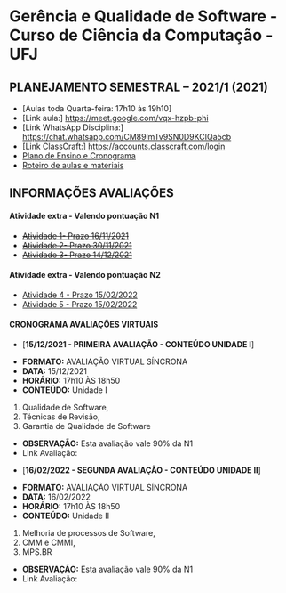 # Gerência e Qualidade de Software - Curso de Ciência da Computação - UFJ

## PLANEJAMENTO SEMESTRAL – 2021/1 (2021)

- [Aulas toda Quarta-feira: 17h10 às 19h10]
- [Link aula:] https://meet.google.com/vqx-hzpb-phi
- [Link WhatsApp Disciplina:] https://chat.whatsapp.com/CM89lmTv9SN0D9KCIQa5cb
- [Link ClassCraft:] https://accounts.classcraft.com/login
- [Plano de Ensino e Cronograma](documentos/plano_ensino_remoto_gerencia_2021_1_assinado.pdf)
- [Roteiro de aulas e materiais](documentos/roteiro.md)

##  INFORMAÇÕES AVALIAÇÕES

####  Atividade extra - Valendo pontuação N1 

- [~~Atividade 1- Prazo 16/11/2021~~](https://forms.gle/GmDYhQtLE9YpNyAD6)
- [~~Atividade 2- Prazo 30/11/2021~~](https://forms.gle/VmtbFacivmeAu3GMA)
- [~~Atividade 3- Prazo 14/12/2021~~](https://forms.gle/3b8HfrfUmyx4hnkz9)

####  Atividade extra - Valendo pontuação N2

- [Atividade 4 - Prazo 15/02/2022](https://docs.google.com/forms/d/e/1FAIpQLScJPslMfIoVVgXE2G3RCA5TpmX2GemIKHQuouqwla4m8KZDJw/viewform?usp=sf_link)
- [Atividade 5 - Prazo 15/02/2022](https://forms.gle/2kmZG8PNYMdQ1G3B6)

####  CRONOGRAMA AVALIAÇÕES VIRTUAIS

- [**15/12/2021 - PRIMEIRA AVALIAÇÃO - CONTEÚDO UNIDADE I**]
* **FORMATO:** AVALIAÇÃO VIRTUAL SÍNCRONA
* **DATA:** 15/12/2021
* **HORÁRIO:** 17h10 ÀS 18h50
* **CONTEÚDO:** Unidade I
1. Qualidade de Software, 
2. Técnicas de Revisão, 
3. Garantia de Qualidade de Software
* **OBSERVAÇÃO:** Esta avaliação vale 90% da N1
* Link Avaliação:

- [**16/02/2022 - SEGUNDA AVALIAÇÃO - CONTEÚDO UNIDADE II**]
* **FORMATO:** AVALIAÇÃO VIRTUAL SÍNCRONA
* **DATA:** 16/02/2022
* **HORÁRIO:** 17h10 ÀS 18h50
* **CONTEÚDO:** Unidade II
1. Melhoria de processos de Software, 
2. CMM e CMMI, 
3. MPS.BR
* **OBSERVAÇÃO:** Esta avaliação vale 90% da N1
* Link Avaliação:
